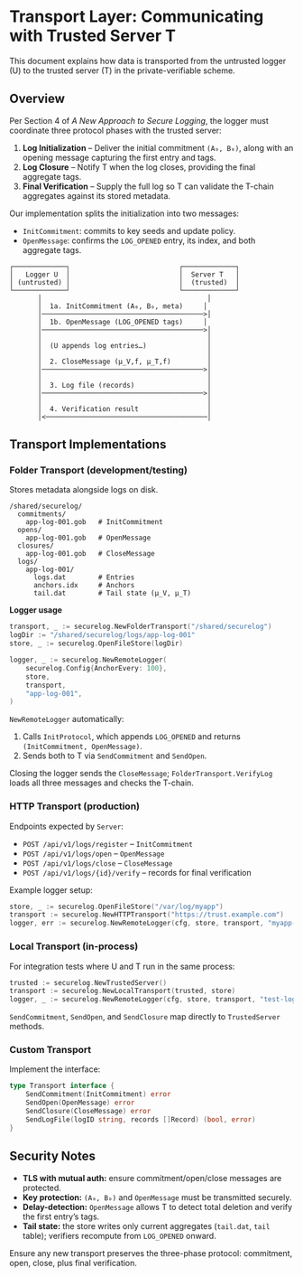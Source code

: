 # Transport Layer: Communicating with Trusted Server T

This document explains how data is transported from the untrusted logger (U) to the trusted server (T) in the private-verifiable scheme.

## Overview

Per Section 4 of *A New Approach to Secure Logging*, the logger must coordinate three protocol phases with the trusted server:

1. **Log Initialization** – Deliver the initial commitment `(A₀, B₀)`, along with an opening message capturing the first entry and tags.
2. **Log Closure** – Notify T when the log closes, providing the final aggregate tags.
3. **Final Verification** – Supply the full log so T can validate the T-chain aggregates against its stored metadata.

Our implementation splits the initialization into two messages:

- `InitCommitment`: commits to key seeds and update policy.
- `OpenMessage`: confirms the `LOG_OPENED` entry, its index, and both aggregate tags.

```
┌─────────────┐                           ┌─────────────┐
│   Logger U  │                           │  Server T   │
│ (untrusted) │                           │  (trusted)  │
└─────────────┘                           └─────────────┘
       │                                         │
       │  1a. InitCommitment (A₀, B₀, meta)     │
       │────────────────────────────────────────>│
       │  1b. OpenMessage (LOG_OPENED tags)     │
       │────────────────────────────────────────>│
       │                                         │
       │  (U appends log entries…)               │
       │                                         │
       │  2. CloseMessage (μ_V,f, μ_T,f)         │
       │────────────────────────────────────────>│
       │                                         │
       │  3. Log file (records)                  │
       │────────────────────────────────────────>│
       │                                         │
       │  4. Verification result                 │
       │<────────────────────────────────────────│
```

## Transport Implementations

### Folder Transport (development/testing)

Stores metadata alongside logs on disk.

```
/shared/securelog/
  commitments/
    app-log-001.gob   # InitCommitment
  opens/
    app-log-001.gob   # OpenMessage
  closures/
    app-log-001.gob   # CloseMessage
  logs/
    app-log-001/
      logs.dat        # Entries
      anchors.idx     # Anchors
      tail.dat        # Tail state (μ_V, μ_T)
```

**Logger usage**
```go
transport, _ := securelog.NewFolderTransport("/shared/securelog")
logDir := "/shared/securelog/logs/app-log-001"
store, _ := securelog.OpenFileStore(logDir)

logger, _ := securelog.NewRemoteLogger(
    securelog.Config{AnchorEvery: 100},
    store,
    transport,
    "app-log-001",
)
```
`NewRemoteLogger` automatically:
1. Calls `InitProtocol`, which appends `LOG_OPENED` and returns `(InitCommitment, OpenMessage)`.
2. Sends both to T via `SendCommitment` and `SendOpen`.

Closing the logger sends the `CloseMessage`; `FolderTransport.VerifyLog` loads all three messages and checks the T-chain.

### HTTP Transport (production)

Endpoints expected by `Server`:
- `POST /api/v1/logs/register` – `InitCommitment`
- `POST /api/v1/logs/open` – `OpenMessage`
- `POST /api/v1/logs/close` – `CloseMessage`
- `POST /api/v1/logs/{id}/verify` – records for final verification

Example logger setup:
```go
store, _ := securelog.OpenFileStore("/var/log/myapp")
transport := securelog.NewHTTPTransport("https://trust.example.com")
logger, err := securelog.NewRemoteLogger(cfg, store, transport, "myapp-log-001")
```

### Local Transport (in-process)

For integration tests where U and T run in the same process:
```go
trusted := securelog.NewTrustedServer()
transport := securelog.NewLocalTransport(trusted, store)
logger, _ := securelog.NewRemoteLogger(cfg, store, transport, "test-log")
```
`SendCommitment`, `SendOpen`, and `SendClosure` map directly to `TrustedServer` methods.

### Custom Transport

Implement the interface:
```go
type Transport interface {
    SendCommitment(InitCommitment) error
    SendOpen(OpenMessage) error
    SendClosure(CloseMessage) error
    SendLogFile(logID string, records []Record) (bool, error)
}
```

## Security Notes

- **TLS with mutual auth:** ensure commitment/open/close messages are protected.
- **Key protection:** `(A₀, B₀)` and `OpenMessage` must be transmitted securely.
- **Delay-detection:** `OpenMessage` allows T to detect total deletion and verify the first entry’s tags.
- **Tail state:** the store writes only current aggregates (`tail.dat`, `tail` table); verifiers recompute from `LOG_OPENED` onward.

Ensure any new transport preserves the three-phase protocol: commitment, open, close, plus final verification.
